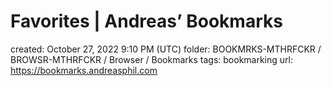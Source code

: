 # Favorites | Andreas’ Bookmarks

created: October 27, 2022 9:10 PM (UTC)
folder: BOOKMRKS-MTHRFCKR / BROWSR-MTHRFCKR / Browser / Bookmarks
tags: bookmarking
url: https://bookmarks.andreasphil.com